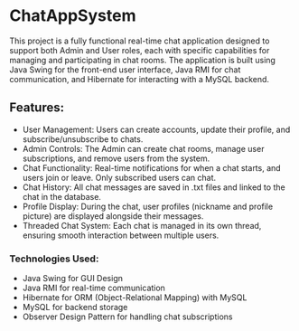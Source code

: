 # ChatAppSystem
This project is a fully functional real-time chat application designed to support both Admin and User roles, each with specific capabilities for managing and participating in chat rooms. The application is built using Java Swing for the front-end user interface, Java RMI for chat communication, and Hibernate for interacting with a MySQL backend.

## Features:
- User Management: Users can create accounts, update their profile, and subscribe/unsubscribe to chats.
- Admin Controls: The Admin can create chat rooms, manage user subscriptions, and remove users from the system.
- Chat Functionality: Real-time notifications for when a chat starts, and users join or leave. Only subscribed users can chat.
- Chat History: All chat messages are saved in .txt files and linked to the chat in the database.
- Profile Display: During the chat, user profiles (nickname and profile picture) are displayed alongside their messages.
- Threaded Chat System: Each chat is managed in its own thread, ensuring smooth interaction between multiple users.

### Technologies Used:
- Java Swing for GUI Design
- Java RMI for real-time communication
- Hibernate for ORM (Object-Relational Mapping) with MySQL
- MySQL for backend storage
- Observer Design Pattern for handling chat subscriptions
